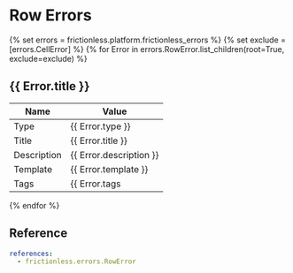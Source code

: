 # Row Errors

{% set errors = frictionless.platform.frictionless_errors %}
{% set exclude = [errors.CellError] %}
{% for Error in errors.RowError.list_children(root=True, exclude=exclude) %}
## {{ Error.title }}

| Name        | Value                      |
| ----------- | -------------------------- |
| Type        | {{ Error.type }}           |
| Title       | {{ Error.title }}          |
| Description | {{ Error.description }}    |
| Template    | {{ Error.template }}       |
| Tags        | {{ Error.tags|join(' ') }} |
{% endfor %}

## Reference

```yaml reference
references:
  - frictionless.errors.RowError
```
